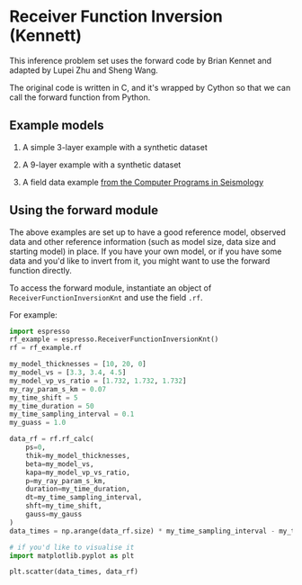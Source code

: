 # Receiver Function Inversion (Kennett)

This inference problem set uses the forward code by Brian Kennet and adapted
by Lupei Zhu and Sheng Wang.

The original code is written in C, and it's wrapped by Cython so that we can
call the forward function from Python.

## Example models

1. A simple 3-layer example with a synthetic dataset

2. A 9-layer example with a synthetic dataset

3. A field data example [from the Computer Programs in Seismology](https://www.eas.slu.edu/eqc/eqc_cps/TUTORIAL/STRUCT/index.html)

## Using the forward module

The above examples are set up to have a good reference model, observed data and other
reference information (such as model size, data size and starting model) in place. 
If you have your own model, or if you have some data and you'd like to invert from it,
you might want to use the forward function directly.

To access the forward module, instantiate an object of `ReceiverFunctionInversionKnt` and use the field `.rf`.

For example:

```python
import espresso
rf_example = espresso.ReceiverFunctionInversionKnt()
rf = rf_example.rf

my_model_thicknesses = [10, 20, 0]
my_model_vs = [3.3, 3.4, 4.5]
my_model_vp_vs_ratio = [1.732, 1.732, 1.732]
my_ray_param_s_km = 0.07
my_time_shift = 5
my_time_duration = 50
my_time_sampling_interval = 0.1
my_guass = 1.0

data_rf = rf.rf_calc(
    ps=0, 
    thik=my_model_thicknesses, 
    beta=my_model_vs, 
    kapa=my_model_vp_vs_ratio, 
    p=my_ray_param_s_km, 
    duration=my_time_duration, 
    dt=my_time_sampling_interval, 
    shft=my_time_shift, 
    gauss=my_gauss
)
data_times = np.arange(data_rf.size) * my_time_sampling_interval - my_time_shift

# if you'd like to visualise it
import matplotlib.pyplot as plt

plt.scatter(data_times, data_rf)
```
